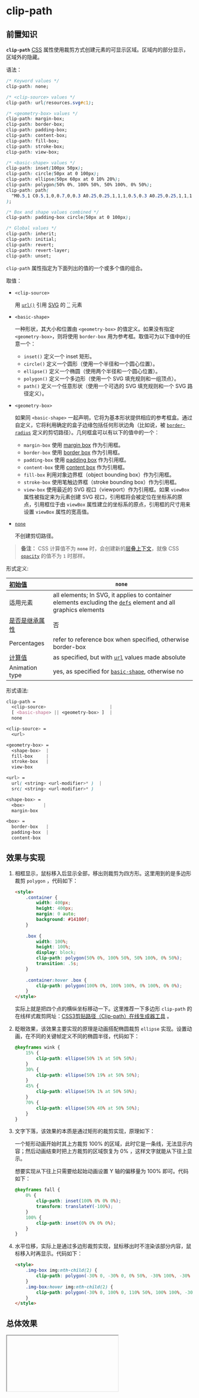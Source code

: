 # clip-path

## 前置知识

**`clip-path`** [CSS](https://developer.mozilla.org/zh-CN/docs/Web/CSS) 属性使用裁剪方式创建元素的可显示区域。区域内的部分显示，区域外的隐藏。

语法：

```css
/* Keyword values */
clip-path: none;

/* <clip-source> values */
clip-path: url(resources.svg#c1);

/* <geometry-box> values */
clip-path: margin-box;
clip-path: border-box;
clip-path: padding-box;
clip-path: content-box;
clip-path: fill-box;
clip-path: stroke-box;
clip-path: view-box;

/* <basic-shape> values */
clip-path: inset(100px 50px);
clip-path: circle(50px at 0 100px);
clip-path: ellipse(50px 60px at 0 10% 20%);
clip-path: polygon(50% 0%, 100% 50%, 50% 100%, 0% 50%);
clip-path: path(
  "M0.5,1 C0.5,1,0,0.7,0,0.3 A0.25,0.25,1,1,1,0.5,0.3 A0.25,0.25,1,1,1,1,0.3 C1,0.7,0.5,1,0.5,1 Z"
);

/* Box and shape values combined */
clip-path: padding-box circle(50px at 0 100px);

/* Global values */
clip-path: inherit;
clip-path: initial;
clip-path: revert;
clip-path: revert-layer;
clip-path: unset;
```

`clip-path` 属性指定为下面列出的值的一个或多个值的组合。

取值：

- `<clip-source>`

  用 [`url()`](https://developer.mozilla.org/zh-CN/docs/Web/CSS/url) 引用 [SVG](https://developer.mozilla.org/zh-CN/docs/Web/SVG) 的 [``](https://developer.mozilla.org/zh-CN/docs/Web/SVG/Element/clipPath) 元素

- `<basic-shape>`

  一种形状，其大小和位置由 `<geometry-box>` 的值定义。如果没有指定 `<geometry-box>`，则将使用 `border-box` 用为参考框。取值可为以下值中的任意一个：

  - `inset()` 定义一个 inset 矩形。
  - `circle()` 定义一个圆形（使用一个半径和一个圆心位置）。
  - `ellipse()`  定义一个椭圆（使用两个半径和一个圆心位置）。
  - `polygon()`  定义一个多边形（使用一个 SVG 填充规则和一组顶点）。
  - `path()`  定义一个任意形状（使用一个可选的 SVG 填充规则和一个 SVG 路径定义）。

- `<geometry-box>`

  如果同 `<basic-shape>` 一起声明，它将为基本形状提供相应的参考框盒。通过自定义，它将利用确定的盒子边缘包括任何形状边角（比如说，被 [`border-radius`](https://developer.mozilla.org/zh-CN/docs/Web/CSS/border-radius) 定义的剪切路径）。几何框盒可以有以下的值中的一个：

  - `margin-box` 使用 [margin box](https://developer.mozilla.org/zh-CN/docs/Web/CSS/CSS_shapes/From_box_values#margin-box) 作为引用框。
  - `border-box` 使用 [border box](https://developer.mozilla.org/zh-CN/docs/Web/CSS/CSS_shapes/From_box_values#border-box) 作为引用框。
  - `padding-box` 使用 [padding box](https://developer.mozilla.org/zh-CN/docs/Web/CSS/CSS_shapes/From_box_values#padding-box) 作为引用框。
  - `content-box` 使用 [content box](https://developer.mozilla.org/zh-CN/docs/Web/CSS/CSS_shapes/From_box_values#content-box) 作为引用框。
  - `fill-box` 利用对象边界框（object bounding box）作为引用框。
  - `stroke-box` 使用笔触边界框（stroke bounding box）作为引用框。
  - `view-box` 使用最近的 SVG 视口（viewport）作为引用框。如果 `viewBox` 属性被指定来为元素创建 SVG 视口，引用框将会被定位在坐标系的原点，引用框位于由 `viewBox` 属性建立的坐标系的原点，引用框的尺寸用来设置 `viewBox` 属性的宽高值。

- [`none`](https://developer.mozilla.org/zh-CN/docs/Web/CSS/clip-path#none)

  不创建剪切路径。

> **备注：** CSS 计算值不为 **`none`** 时，会创建新的[层叠上下文](https://developer.mozilla.org/zh-CN/docs/Web/CSS/CSS_positioned_layout/Understanding_z-index/Stacking_context)，就像 CSS [`opacity`](https://developer.mozilla.org/zh-CN/docs/Web/CSS/opacity) 的值不为 `1` 时那样。

形式定义:

| [初始值](https://developer.mozilla.org/zh-CN/docs/Web/CSS/initial_value) | `none`                                                       |
| :----------------------------------------------------------- | ------------------------------------------------------------ |
| 适用元素                                                     | all elements; In SVG, it applies to container elements excluding the [`defs`](https://developer.mozilla.org/zh-CN/docs/Web/SVG/Element/defs) element and all graphics elements |
| [是否是继承属性](https://developer.mozilla.org/zh-CN/docs/Web/CSS/Inheritance) | 否                                                           |
| Percentages                                                  | refer to reference box when specified, otherwise border-box  |
| [计算值](https://developer.mozilla.org/zh-CN/docs/Web/CSS/computed_value) | as specified, but with [`url`](https://developer.mozilla.org/zh-CN/docs/Web/CSS/url) values made absolute |
| Animation type                                               | yes, as specified for [`basic-shape`](https://developer.mozilla.org/zh-CN/docs/Web/CSS/basic-shape), otherwise no |

形式语法:

```css
clip-path = 
  <clip-source>                        |
  [ <basic-shape> || <geometry-box> ]  |
  none                                 

<clip-source> = 
  <url>  

<geometry-box> = 
  <shape-box>  |
  fill-box     |
  stroke-box   |
  view-box     

<url> = 
  url( <string> <url-modifier>* )  |
  src( <string> <url-modifier>* )  

<shape-box> = 
  <box>       |
  margin-box  

<box> = 
  border-box   |
  padding-box  |
  content-box  
```

## 效果与实现

1. 相框显示，鼠标移入后显示全部，移出则裁剪为四方形。这里用到的是多边形裁剪 `polygon` ，代码如下：

   ```html
   <style>
       .container {
           width: 400px;
           height: 400px;
           margin: 0 auto;
           background: #14100f;
       }
       
       .box {
           width: 100%;
           height: 100%;
           display: block;
           clip-path: polygon(50% 0%, 100% 50%, 50% 100%, 0% 50%);
           transition: .5s;
       }
       
       .container:hover .box {
           clip-path: polygon(100% 0%, 100% 100%, 0% 100%, 0% 0%);
       }
   </style>
   ```

   实际上就是把四个点的横纵坐标移动一下。这里推荐一下多边形 `clip-path` 的在线样式裁剪网址：[CSS3剪贴路径（Clip-path）在线生成器工具](http://tools.jb51.net/code/css3path) 。

2. 眨眼效果，该效果主要实现的原理是动画搭配椭圆裁剪 `ellipse` 实现。设置动画，在不同的关键帧定义不同的椭圆半径，代码如下：

   ```css
   @keyframes wink {
       15% {
           clip-path: ellipse(50% 1% at 50% 50%);
       }
       30% {
           clip-path: ellipse(50% 19% at 50% 50%);
       }
       45% {
           clip-path: ellipse(50% 1% at 50% 50%);
       }
       70% {
           clip-path: ellipse(50% 40% at 50% 50%);
       }
   }
   ```

3. 文字下落，该效果的本质是通过矩形的裁剪实现，原理如下：

   一个矩形动画开始时其上方裁剪 100% 的区域，此时它是一条线，无法显示内容；然后动画结束时把上方裁剪的区域恢复为 0% ，这样文字就能从下往上显示。

   想要实现从下往上只需要给起始动画设置 Y 轴的偏移量为 100% 即可。代码如下：

   ```css
   @keyframes fall {
       0% {
           clip-path: inset(100% 0% 0% 0%);
           transform: translateY(-100%);
       }
       100% {
           clip-path: inset(0% 0% 0% 0%);
       }
   }
   ```

4. 水平位移，实际上是通过多边形裁剪实现，鼠标移出时不渲染该部分内容，鼠标移入时再显示。代码如下：

   ```html
   <style>
       .img-box img:nth-child(2) {
           clip-path: polygon(-30% 0, -30% 0, 0% 50%, -30% 100%, -30% 100%);
       }
       .img-box:hover img:nth-child(2) {
           clip-path: polygon(-30% 0, 100% 0, 110% 50%, 100% 100%, -30% 100%);
       }
   </style>
   ```

## 总体效果
<Iframe url="https://duyidao.gitee.io/blogweb/detail/css/clipPath" />